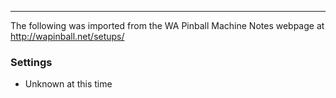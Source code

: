 ***
The following was imported from the WA Pinball Machine Notes webpage at http://wapinball.net/setups/
### Settings
- Unknown at this time